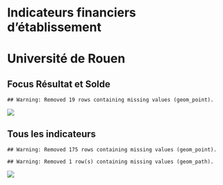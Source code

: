 Indicateurs financiers d’établissement
================

# Université de Rouen

## Focus Résultat et Solde

    ## Warning: Removed 19 rows containing missing values (geom_point).

![](/home/julien/repo/cpesr/RFC/Finances/Etablissements/université_de_rouen_files/figure-gfm/etab.focus-1.png)<!-- -->

## Tous les indicateurs

    ## Warning: Removed 175 rows containing missing values (geom_point).

    ## Warning: Removed 1 row(s) containing missing values (geom_path).

![](/home/julien/repo/cpesr/RFC/Finances/Etablissements/université_de_rouen_files/figure-gfm/etab-1.png)<!-- -->

